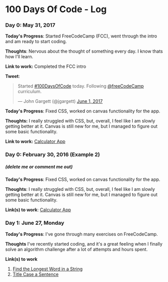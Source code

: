 # 100 Days Of Code - Log

### Day 0: May 31, 2017

**Today's Progress**: Started FreeCodeCamp (FCC), went through the intro and am ready to start coding.

**Thoughts**: Nervous about the thought of something every day. I know thats how I'll learn.

**Link to work:** Completed the FCC intro

**Tweet**:<blockquote class="twitter-tweet" data-lang="en"><p lang="en" dir="ltr">Started <a href="https://twitter.com/hashtag/100DaysOfCode?src=hash">#100DaysOfCode</a> today. Following <a href="https://twitter.com/freeCodeCamp">@freeCodeCamp</a> curriculum.</p>&mdash; John Gargett (@jgargett) <a href="https://twitter.com/jgargett/status/870068048723619841">June 1, 2017</a></blockquote> <script async src="//platform.twitter.com/widgets.js" charset="utf-8"></script>

**Today's Progress**: Fixed CSS, worked on canvas functionality for the app.

**Thoughts:** I really struggled with CSS, but, overall, I feel like I am slowly getting better at it. Canvas is still new for me, but I managed to figure out some basic functionality.

**Link to work:** [Calculator App](http://www.example.com)

### Day 0: February 30, 2016 (Example 2)
##### (delete me or comment me out)

**Today's Progress**: Fixed CSS, worked on canvas functionality for the app.

**Thoughts**: I really struggled with CSS, but, overall, I feel like I am slowly getting better at it. Canvas is still new for me, but I managed to figure out some basic functionality.

**Link(s) to work**: [Calculator App](http://www.example.com)


### Day 1: June 27, Monday

**Today's Progress**: I've gone through many exercises on FreeCodeCamp.

**Thoughts** I've recently started coding, and it's a great feeling when I finally solve an algorithm challenge after a lot of attempts and hours spent.

**Link(s) to work**
1. [Find the Longest Word in a String](https://www.freecodecamp.com/challenges/find-the-longest-word-in-a-string)
2. [Title Case a Sentence](https://www.freecodecamp.com/challenges/title-case-a-sentence)

